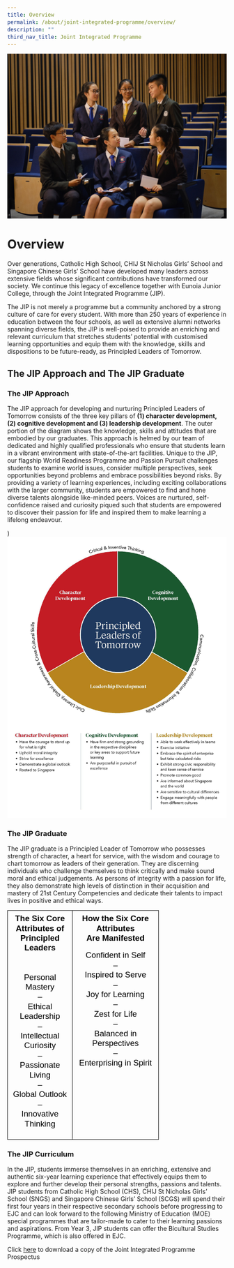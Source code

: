 ```yaml
---
title: Overview
permalink: /about/joint-integrated-programme/overview/
description: ""
third_nav_title: Joint Integrated Programme
---
```

![](/images/jip%20overview.jpg)

# Overview

Over generations, Catholic High School, CHIJ St Nicholas Girls’ School and Singapore Chinese Girls’ School have developed many leaders across extensive fields whose significant contributions have transformed our society. We continue this legacy of excellence together with Eunoia Junior College, through the Joint Integrated Programme (JIP). 

The JIP is not merely a programme but a community anchored by a strong culture of care for every student.  With more than 250 years of experience in education between the four schools, as well as extensive alumni networks spanning diverse fields, the JIP is well-poised to provide an enriching and relevant curriculum that stretches students’ potential with customised learning opportunities and equip them with the knowledge, skills and dispositions to be future-ready, as Principled Leaders of Tomorrow.

## The JIP Approach and The JIP Graduate

### The JIP Approach 


The JIP approach for developing and nurturing Principled Leaders of Tomorrow consists of the three key pillars of **(1) character development, (2) cognitive development and (3) leadership development**. The outer portion of the diagram shows the knowledge, skills and attitudes that are embodied by our graduates. 
This approach is helmed by our team of dedicated and highly qualified professionals who ensure that students learn in a vibrant environment with state-of-the-art facilities. Unique to the JIP, our flagship World Readiness Programme and Passion Pursuit challenges students to examine world issues, consider multiple perspectives, seek opportunities beyond problems and embrace possibilities beyond risks. By providing a variety of learning experiences, including exciting collaborations with the larger community, students are empowered to find and hone diverse talents alongside like-minded peers. Voices are nurtured, self-confidence raised and curiosity piqued such that students are empowered to discover their passion for life and inspired them to make learning a lifelong endeavour.

)![](/images/the%20jip%20approach-2023.png)

### The JIP Graduate
The JIP graduate is a Principled Leader of Tomorrow who possesses strength of character, a heart for service, with the wisdom and courage to chart tomorrow as leaders of their generation. They are discerning individuals who challenge themselves to think critically and make sound moral and ethical judgements. As persons of integrity with a passion for life, they also demonstrate high levels of distinction in their acquisition and mastery of 21st Century Competencies and dedicate their talents to impact lives in positive and ethical ways.


<table style="border:none;border-collapse:collapse;"><colgroup><col width="149"><col width="198"></colgroup><tbody><tr style="height:40.35pt"><td style="border-left:solid #000000 1pt;border-right:solid #000000 1pt;border-bottom:solid #000000 1pt;border-top:solid #000000 1pt;vertical-align:top;padding:5pt 5pt 5pt 5pt;overflow:hidden;overflow-wrap:break-word;"><p style="line-height:1.2;text-align: center;margin-top:0pt;margin-bottom:0pt;" dir="ltr"><span style="font-size:14pt;font-family:'Quattrocento Sans',sans-serif;color:#000000;background-color:transparent;font-weight:700;font-style:normal;font-variant:normal;text-decoration:none;vertical-align:baseline;white-space:pre;white-space:pre-wrap;">The Six Core Attributes of</span></p><p style="line-height:1.2;text-align: center;margin-top:0pt;margin-bottom:0pt;" dir="ltr"><span style="font-size:14pt;font-family:'Quattrocento Sans',sans-serif;color:#000000;background-color:transparent;font-weight:700;font-style:normal;font-variant:normal;text-decoration:none;vertical-align:baseline;white-space:pre;white-space:pre-wrap;">Principled Leaders</span><span style="font-size:14pt;font-family:'Quattrocento Sans',sans-serif;color:#000000;background-color:transparent;font-weight:700;font-style:normal;font-variant:normal;text-decoration:none;vertical-align:baseline;white-space:pre;white-space:pre-wrap;"><br></span><span style="font-size:14pt;font-family:'Quattrocento Sans',sans-serif;color:#000000;background-color:transparent;font-weight:700;font-style:normal;font-variant:normal;text-decoration:none;vertical-align:baseline;white-space:pre;white-space:pre-wrap;"><br><br></span></p><p style="line-height:1.2;text-align: center;margin-top:0pt;margin-bottom:0pt;" dir="ltr"><span style="font-size:14pt;font-family:'Quattrocento Sans',sans-serif;color:#000000;background-color:transparent;font-weight:400;font-style:normal;font-variant:normal;text-decoration:none;vertical-align:baseline;white-space:pre;white-space:pre-wrap;">Personal Mastery</span></p><p style="line-height:1.2;text-align: center;margin-top:0pt;margin-bottom:0pt;" dir="ltr"><span style="font-size:14pt;font-family:'Quattrocento Sans',sans-serif;color:#000000;background-color:transparent;font-weight:400;font-style:normal;font-variant:normal;text-decoration:none;vertical-align:baseline;white-space:pre;white-space:pre-wrap;">–</span></p><p style="line-height:1.2;text-align: center;margin-top:0pt;margin-bottom:0pt;" dir="ltr"><span style="font-size:14pt;font-family:'Quattrocento Sans',sans-serif;color:#000000;background-color:transparent;font-weight:400;font-style:normal;font-variant:normal;text-decoration:none;vertical-align:baseline;white-space:pre;white-space:pre-wrap;">Ethical Leadership</span></p><p style="line-height:1.2;text-align: center;margin-top:0pt;margin-bottom:0pt;" dir="ltr"><span style="font-size:14pt;font-family:'Quattrocento Sans',sans-serif;color:#000000;background-color:transparent;font-weight:400;font-style:normal;font-variant:normal;text-decoration:none;vertical-align:baseline;white-space:pre;white-space:pre-wrap;">–</span></p><p style="line-height:1.2;text-align: center;margin-top:0pt;margin-bottom:0pt;" dir="ltr"><span style="font-size:14pt;font-family:'Quattrocento Sans',sans-serif;color:#000000;background-color:transparent;font-weight:400;font-style:normal;font-variant:normal;text-decoration:none;vertical-align:baseline;white-space:pre;white-space:pre-wrap;">Intellectual Curiosity</span></p><p style="line-height:1.2;text-align: center;margin-top:0pt;margin-bottom:0pt;" dir="ltr"><span style="font-size:14pt;font-family:'Quattrocento Sans',sans-serif;color:#000000;background-color:transparent;font-weight:400;font-style:normal;font-variant:normal;text-decoration:none;vertical-align:baseline;white-space:pre;white-space:pre-wrap;">–</span></p><p style="line-height:1.2;text-align: center;margin-top:0pt;margin-bottom:0pt;" dir="ltr"><span style="font-size:14pt;font-family:'Quattrocento Sans',sans-serif;color:#000000;background-color:transparent;font-weight:400;font-style:normal;font-variant:normal;text-decoration:none;vertical-align:baseline;white-space:pre;white-space:pre-wrap;">Passionate Living</span></p><p style="line-height:1.2;text-align: center;margin-top:0pt;margin-bottom:0pt;" dir="ltr"><span style="font-size:14pt;font-family:'Quattrocento Sans',sans-serif;color:#000000;background-color:transparent;font-weight:400;font-style:normal;font-variant:normal;text-decoration:none;vertical-align:baseline;white-space:pre;white-space:pre-wrap;">–</span></p><p style="line-height:1.2;text-align: center;margin-top:0pt;margin-bottom:0pt;" dir="ltr"><span style="font-size:14pt;font-family:'Quattrocento Sans',sans-serif;color:#000000;background-color:transparent;font-weight:400;font-style:normal;font-variant:normal;text-decoration:none;vertical-align:baseline;white-space:pre;white-space:pre-wrap;">Global Outlook</span></p><p style="line-height:1.2;text-align: center;margin-top:0pt;margin-bottom:0pt;" dir="ltr"><span style="font-size:14pt;font-family:'Quattrocento Sans',sans-serif;color:#000000;background-color:transparent;font-weight:400;font-style:normal;font-variant:normal;text-decoration:none;vertical-align:baseline;white-space:pre;white-space:pre-wrap;">–</span></p><p style="line-height:1.2;text-align: center;margin-top:0pt;margin-bottom:0pt;" dir="ltr"><span style="font-size:14pt;font-family:'Quattrocento Sans',sans-serif;color:#000000;background-color:transparent;font-weight:400;font-style:normal;font-variant:normal;text-decoration:none;vertical-align:baseline;white-space:pre;white-space:pre-wrap;">Innovative Thinking</span></p><br></td><td style="border-left:solid #000000 1pt;border-right:solid #000000 1pt;border-bottom:solid #000000 1pt;border-top:solid #000000 1pt;vertical-align:top;padding:5pt 5pt 5pt 5pt;overflow:hidden;overflow-wrap:break-word;"><p style="line-height:1.2;text-align: center;margin-top:0pt;margin-bottom:0pt;" dir="ltr"><span style="font-size:14pt;font-family:'Quattrocento Sans',sans-serif;color:#000000;background-color:transparent;font-weight:700;font-style:normal;font-variant:normal;text-decoration:none;vertical-align:baseline;white-space:pre;white-space:pre-wrap;">How the Six Core Attributes</span></p><p style="line-height:1.2;text-align: center;margin-top:0pt;margin-bottom:0pt;" dir="ltr"><span style="font-size:14pt;font-family:'Quattrocento Sans',sans-serif;color:#000000;background-color:transparent;font-weight:700;font-style:normal;font-variant:normal;text-decoration:none;vertical-align:baseline;white-space:pre;white-space:pre-wrap;">Are Manifested</span></p><br><p style="line-height:1.2;text-align: center;margin-top:0pt;margin-bottom:0pt;" dir="ltr"><span style="font-size:14pt;font-family:'Quattrocento Sans',sans-serif;color:#000000;background-color:transparent;font-weight:400;font-style:normal;font-variant:normal;text-decoration:none;vertical-align:baseline;white-space:pre;white-space:pre-wrap;">Confident in Self</span></p><p style="line-height:1.2;text-align: center;margin-top:0pt;margin-bottom:0pt;" dir="ltr"><span style="font-size:14pt;font-family:'Quattrocento Sans',sans-serif;color:#000000;background-color:transparent;font-weight:400;font-style:normal;font-variant:normal;text-decoration:none;vertical-align:baseline;white-space:pre;white-space:pre-wrap;">–</span></p><p style="line-height:1.2;text-align: center;margin-top:0pt;margin-bottom:0pt;" dir="ltr"><span style="font-size:14pt;font-family:'Quattrocento Sans',sans-serif;color:#000000;background-color:transparent;font-weight:400;font-style:normal;font-variant:normal;text-decoration:none;vertical-align:baseline;white-space:pre;white-space:pre-wrap;">Inspired to Serve</span></p><p style="line-height:1.2;text-align: center;margin-top:0pt;margin-bottom:0pt;" dir="ltr"><span style="font-size:14pt;font-family:'Quattrocento Sans',sans-serif;color:#000000;background-color:transparent;font-weight:400;font-style:normal;font-variant:normal;text-decoration:none;vertical-align:baseline;white-space:pre;white-space:pre-wrap;">–</span></p><p style="line-height:1.2;text-align: center;margin-top:0pt;margin-bottom:0pt;" dir="ltr"><span style="font-size:14pt;font-family:'Quattrocento Sans',sans-serif;color:#000000;background-color:transparent;font-weight:400;font-style:normal;font-variant:normal;text-decoration:none;vertical-align:baseline;white-space:pre;white-space:pre-wrap;">Joy for Learning</span></p><p style="line-height:1.2;text-align: center;margin-top:0pt;margin-bottom:0pt;" dir="ltr"><span style="font-size:14pt;font-family:'Quattrocento Sans',sans-serif;color:#000000;background-color:transparent;font-weight:400;font-style:normal;font-variant:normal;text-decoration:none;vertical-align:baseline;white-space:pre;white-space:pre-wrap;">–</span></p><p style="line-height:1.2;text-align: center;margin-top:0pt;margin-bottom:0pt;" dir="ltr"><span style="font-size:14pt;font-family:'Quattrocento Sans',sans-serif;color:#000000;background-color:transparent;font-weight:400;font-style:normal;font-variant:normal;text-decoration:none;vertical-align:baseline;white-space:pre;white-space:pre-wrap;">Zest for Life</span></p><p style="line-height:1.2;text-align: center;margin-top:0pt;margin-bottom:0pt;" dir="ltr"><span style="font-size:14pt;font-family:'Quattrocento Sans',sans-serif;color:#000000;background-color:transparent;font-weight:400;font-style:normal;font-variant:normal;text-decoration:none;vertical-align:baseline;white-space:pre;white-space:pre-wrap;">–</span></p><p style="line-height:1.2;text-align: center;margin-top:0pt;margin-bottom:0pt;" dir="ltr"><span style="font-size:14pt;font-family:'Quattrocento Sans',sans-serif;color:#000000;background-color:transparent;font-weight:400;font-style:normal;font-variant:normal;text-decoration:none;vertical-align:baseline;white-space:pre;white-space:pre-wrap;">Balanced in Perspectives</span></p><p style="line-height:1.2;text-align: center;margin-top:0pt;margin-bottom:0pt;" dir="ltr"><span style="font-size:14pt;font-family:'Quattrocento Sans',sans-serif;color:#000000;background-color:transparent;font-weight:400;font-style:normal;font-variant:normal;text-decoration:none;vertical-align:baseline;white-space:pre;white-space:pre-wrap;">–</span></p><p style="line-height:1.2;text-align: center;margin-top:0pt;margin-bottom:0pt;" dir="ltr"><span style="font-size:14pt;font-family:'Quattrocento Sans',sans-serif;color:#000000;background-color:transparent;font-weight:400;font-style:normal;font-variant:normal;text-decoration:none;vertical-align:baseline;white-space:pre;white-space:pre-wrap;">Enterprising in Spirit</span></p></td></tr></tbody></table>

### The JIP Curriculum
In the JIP, students immerse themselves in an enriching, extensive and authentic six-year learning experience that effectively equips them to explore and further develop their personal strengths, passions and talents.
JIP students from Catholic High School (CHS), CHIJ St Nicholas Girls’ School (SNGS) and Singapore Chinese Girls’ School (SCGS) will spend their first four years in their respective secondary schools before progressing to EJC and can look forward to the following Ministry of Education (MOE) special programmes that are tailor-made to cater to their learning passions and aspirations.  From Year 3, JIP students can offer the Bicultural Studies Programme, which is also offered in EJC.

Click&nbsp;[here]([](https://drive.google.com/file/d/1wnjt30AeCY4L-VZwnaF6yYQEALu_3rWY/view?usp=sharing))&nbsp;to download a copy of the Joint Integrated Programme Prospectus